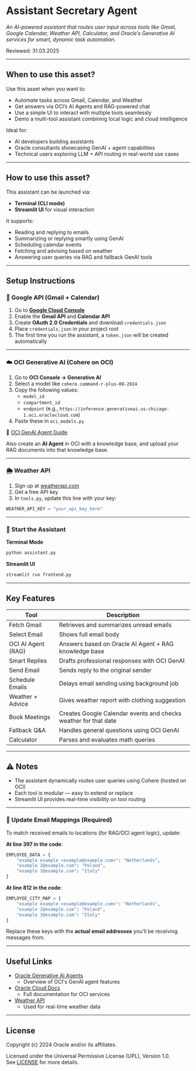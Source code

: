 # Assistant Secretary Agent

*An AI-powered assistant that routes user input across tools like Gmail, Google Calendar, Weather API, Calculator, and Oracle’s Generative AI services for smart, dynamic task automation.*

Reviewed: 31.03.2025

---

## When to use this asset?

Use this asset when you want to:
- Automate tasks across Gmail, Calendar, and Weather
- Get answers via OCI’s AI Agents and RAG-powered chat
- Use a simple UI to interact with multiple tools seamlessly
- Demo a multi-tool assistant combining local logic and cloud intelligence

Ideal for:
- AI developers building assistants
- Oracle consultants showcasing GenAI + agent capabilities
- Technical users exploring LLM + API routing in real-world use cases

---

## How to use this asset?

This assistant can be launched via:
- **Terminal (CLI mode)**  
- **Streamlit UI** for visual interaction

It supports:
- Reading and replying to emails  
- Summarizing or replying smartly using GenAI  
- Scheduling calendar events  
- Fetching and advising based on weather  
- Answering user queries via RAG and fallback GenAI tools

---

## Setup Instructions

### 🔑 Google API (Gmail + Calendar)
1. Go to **[Google Cloud Console](https://console.cloud.google.com)**
2. Enable the **Gmail API** and **Calendar API**
3. Create **OAuth 2.0 Credentials** and download `credentials.json`
4. Place `credentials.json` in your project root
5. The first time you run the assistant, a `token.json` will be created automatically

---

### ☁️ OCI Generative AI (Cohere on OCI)
1. Go to **OCI Console → Generative AI**
2. Select a model like `cohere.command-r-plus-08-2024`
3. Copy the following values:
   - `model_id`
   - `compartment_id`
   - `endpoint` (e.g., `https://inference.generativeai.us-chicago-1.oci.oraclecloud.com`)
4. Paste these in `oci_models.py`

🔗 [OCI GenAI Agent Guide](https://docs.oracle.com/en-us/iaas/Content/generative-ai-agents/overview.htm)

Also create an **AI Agent** in OCI with a knowledge base, and upload your RAG documents into that knowledge base.

---

### 🌦️ Weather API
1. Sign up at [weatherapi.com](https://www.weatherapi.com/)
2. Get a free API key
3. In `tools.py`, update this line with your key:
```python
WEATHER_API_KEY = "your_api_key_here"
```

---

### 💬 Start the Assistant

**Terminal Mode**
```bash
python assistant.py
```

**Streamlit UI**
```bash
streamlit run frontend.py
```

---

## Key Features

| Tool               | Description                                                                 |
|--------------------|-----------------------------------------------------------------------------|
| Fetch Gmail        | Retrieves and summarizes unread emails                                      |
| Select Email       | Shows full email body                                                       |
| OCI AI Agent (RAG) | Answers based on Oracle AI Agent + RAG knowledge base                       |
| Smart Replies      | Drafts professional responses with OCI GenAI                               |
| Send Email         | Sends reply to the original sender                                          |
| Schedule Emails    | Delays email sending using background job                                  |
| Weather + Advice   | Gives weather report with clothing suggestion                              |
| Book Meetings      | Creates Google Calendar events and checks weather for that date            |
| Fallback Q&A       | Handles general questions using OCI GenAI                                  |
| Calculator         | Parses and evaluates math queries                                           |

---

## ⚠️ Notes

- The assistant dynamically routes user queries using Cohere (hosted on OCI)
- Each tool is modular — easy to extend or replace
- Streamlit UI provides real-time visibility on tool routing

---

### 🔁 Update Email Mappings (Required)

To match received emails to locations (for RAG/OCI agent logic), update:

**At line 397 in the code**:
```python
EMPLOYEE_DATA = {
    "example example <example@example.com>": "Netherlands",
    "example 2@example.com": "Poland",
    "example 3@example.com": "Italy"
}
```

**At line 812 in the code**:
```python
EMPLOYEE_CITY_MAP = {
    "example example <example@example.com>": "Netherlands",
    "example 2@example.com": "Poland",
    "example 3@example.com": "Italy"
}
```

Replace these keys with the **actual email addresses** you'll be receiving messages from.

---

## Useful Links

- [Oracle Generative AI Agents](https://docs.oracle.com/en-us/iaas/Content/generative-ai-agents/overview.htm)
    - Overview of OCI's GenAI agent features
- [Oracle Cloud Docs](https://docs.oracle.com/en/cloud/)
    - Full documentation for OCI services
- [Weather API](https://www.weatherapi.com/)
    - Used for real-time weather data

---

## License

Copyright (c) 2024 Oracle and/or its affiliates.

Licensed under the Universal Permissive License (UPL), Version 1.0.  
See [LICENSE](https://github.com/oracle-devrel/technology-engineering/blob/main/LICENSE) for more details.
